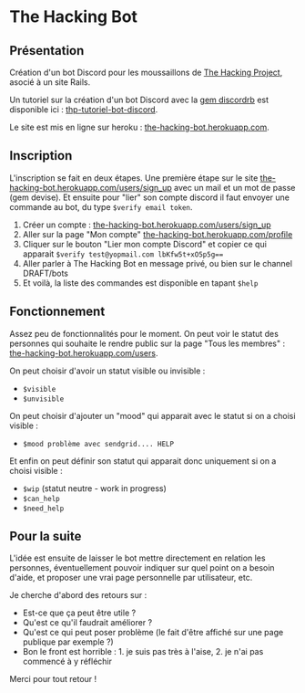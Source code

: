 # The Hacking Bot

## Présentation


Création d'un bot Discord pour les moussaillons de [The Hacking Project](https://www.thehackingproject.org/), asocié à un site Rails.

Un tutoriel sur la création d'un bot Discord avec la [gem discordrb](https://github.com/discordrb/discordrb) est disponible ici : [thp-tutoriel-bot-discord](https://github.com/mvoland/thp-tutoriel-bot-discord).

Le site est mis en ligne sur heroku : [the-hacking-bot.herokuapp.com](https://the-hacking-bot.herokuapp.com/).

## Inscription

L'inscription se fait en deux étapes. Une première étape sur le site [the-hacking-bot.herokuapp.com/users/sign_up](https://the-hacking-bot.herokuapp.com/users/sign_up) avec un mail et un mot de passe (gem devise). Et ensuite pour "lier" son compte discord il faut envoyer une commande au bot, du type `$verify email token`.

 1. Créer un compte : [the-hacking-bot.herokuapp.com/users/sign_up](https://the-hacking-bot.herokuapp.com/users/sign_up)
 2. Aller sur la page "Mon compte" [the-hacking-bot.herokuapp.com/profile](https://the-hacking-bot.herokuapp.com/profile)
 3. Cliquer sur le bouton "Lier mon compte Discord" et copier ce qui apparait `$verify test@yopmail.com lbKfw5t+xO5p5g==`
 4. Aller parler à The Hacking Bot en message privé, ou bien sur le channel DRAFT/bots
 5. Et voilà, la liste des commandes est disponible en tapant `$help`

## Fonctionnement

Assez peu de fonctionnalités pour le moment. On peut voir le statut des personnes qui souhaite le rendre public sur la page "Tous les membres" : [the-hacking-bot.herokuapp.com/users](https://the-hacking-bot.herokuapp.com/users).

On peut choisir d'avoir un statut visible ou invisible :
 * `$visible`
 * `$unvisible`

On peut choisir d'ajouter un "mood" qui apparait avec le statut si on a choisi visible :
 * `$mood problème avec sendgrid.... HELP`

Et enfin on peut définir son statut qui apparait donc uniquement si on a choisi visible :
 * `$wip` (statut neutre - work in progress)
 * `$can_help`
 * `$need_help`


## Pour la suite

L'idée est ensuite de laisser le bot mettre directement en relation les personnes, éventuellement pouvoir indiquer sur quel point on a besoin d'aide, et proposer une vrai page personnelle par utilisateur, etc.

Je cherche d'abord des retours sur :

 * Est-ce que ça peut être utile ?
 * Qu'est ce qu'il faudrait améliorer ?
 * Qu'est ce qui peut poser problème (le fait d'être affiché sur une page publique par exemple ?)
 * Bon le front est horrible : 1. je suis pas très à l'aise, 2. je n'ai pas commencé à y réfléchir

Merci pour tout retour !
